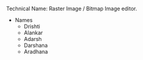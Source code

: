 Technical Name: Raster Image / Bitmap Image editor.

- Names
	- Drishti
	- Alankar
	- Adarsh
	- Darshana
	- Aradhana

